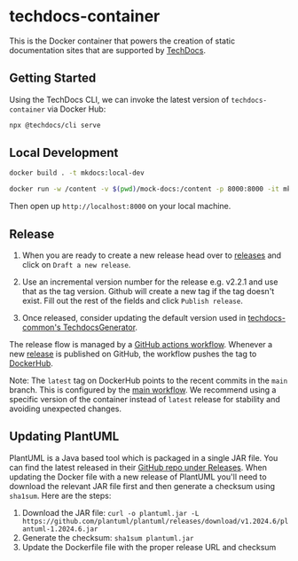 # techdocs-container

This is the Docker container that powers the creation of static documentation sites that are supported by [TechDocs](https://github.com/backstage/backstage/blob/master/plugins/techdocs).

## Getting Started

Using the TechDocs CLI, we can invoke the latest version of `techdocs-container` via Docker Hub:

```bash
npx @techdocs/cli serve
```

## Local Development

```bash
docker build . -t mkdocs:local-dev

docker run -w /content -v $(pwd)/mock-docs:/content -p 8000:8000 -it mkdocs:local-dev serve -a 0.0.0.0:8000
```

Then open up `http://localhost:8000` on your local machine.

## Release

1. When you are ready to create a new release head over to [releases](https://github.com/backstage/techdocs-container/releases) and click on `Draft a new release`.

2. Use an incremental version number for the release e.g. v2.2.1 and use that as the tag version. Github will create a new tag if the tag doesn't exist. Fill out the rest of the fields and click `Publish release`.

3. Once released, consider updating the default version used in [techdocs-common's TechdocsGenerator](https://github.com/backstage/backstage/blob/45c04f6ffdeb6ee58361d040ee5feb95d15f0ad8/packages/techdocs-common/src/stages/generate/techdocs.ts#L42).

The release flow is managed by a [GitHub actions workflow](.github/workflows/release-tag.yml). Whenever a new [release](https://github.com/backstage/techdocs-container/releases) is published on GitHub, the workflow pushes the tag to [DockerHub](https://hub.docker.com/r/spotify/techdocs).

Note: The `latest` tag on DockerHub points to the recent commits in the `main` branch. This is configured by the [main workflow](.github/workflows/main.yml). We recommend using a specific version of the container instead of `latest` release for stability and avoiding unexpected changes.

## Updating PlantUML

PlantUML is a Java based tool which is packaged in a single JAR file. You can find the latest released in their [GitHub repo under Releases](https://github.com/plantuml/plantuml/releases). When updating the Docker file with a new release of PlantUML you'll need to download the relevant JAR file first and then generate a checksum using `sha1sum`. Here are the steps:

1. Download the JAR file: `curl -o plantuml.jar -L https://github.com/plantuml/plantuml/releases/download/v1.2024.6/plantuml-1.2024.6.jar`
2. Generate the checksum: `sha1sum plantuml.jar`
3. Update the Dockerfile file with the proper release URL and checksum
